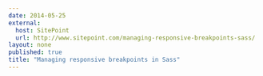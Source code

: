 ```yaml
---
date: 2014-05-25
external:
  host: SitePoint
  url: http://www.sitepoint.com/managing-responsive-breakpoints-sass/
layout: none
published: true
title: "Managing responsive breakpoints in Sass"
---
```


